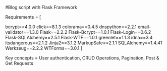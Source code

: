 #Blog script with Flask Framework

Requirements = [

bcrypt==4.0.0
click==8.1.3
colorama==0.4.5
dnspython==2.2.1
email-validator==1.3.0
Flask==2.2.2
Flask-Bcrypt==1.0.1
Flask-Login==0.6.2
Flask-SQLAlchemy==2.5.1
Flask-WTF==1.0.1
greenlet==1.1.3
idna==3.4
itsdangerous==2.1.2
Jinja2==3.1.2
MarkupSafe==2.1.1
SQLAlchemy==1.4.41
Werkzeug==2.2.2
WTForms==3.0.1 ]

Key concepts = User authentication, CRUD Operations, Pagination, Post & Get Requests


